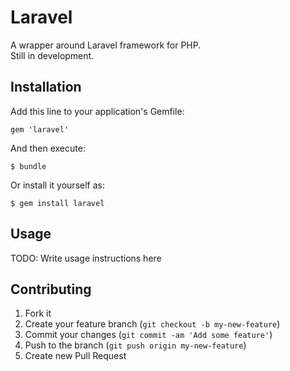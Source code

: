 # Laravel

A wrapper around Laravel framework for PHP.  
Still in development.

## Installation

Add this line to your application's Gemfile:

    gem 'laravel'

And then execute:

    $ bundle

Or install it yourself as:

    $ gem install laravel

## Usage

TODO: Write usage instructions here

## Contributing

1. Fork it
2. Create your feature branch (`git checkout -b my-new-feature`)
3. Commit your changes (`git commit -am 'Add some feature'`)
4. Push to the branch (`git push origin my-new-feature`)
5. Create new Pull Request
